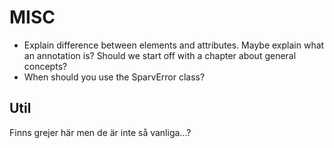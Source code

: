 # MISC
- Explain difference between elements and attributes. Maybe explain what an annotation is? Should we start off with a
  chapter about general concepts?
- When should you use the SparvError class?

## Util
Finns grejer här men de är inte så vanliga...?
